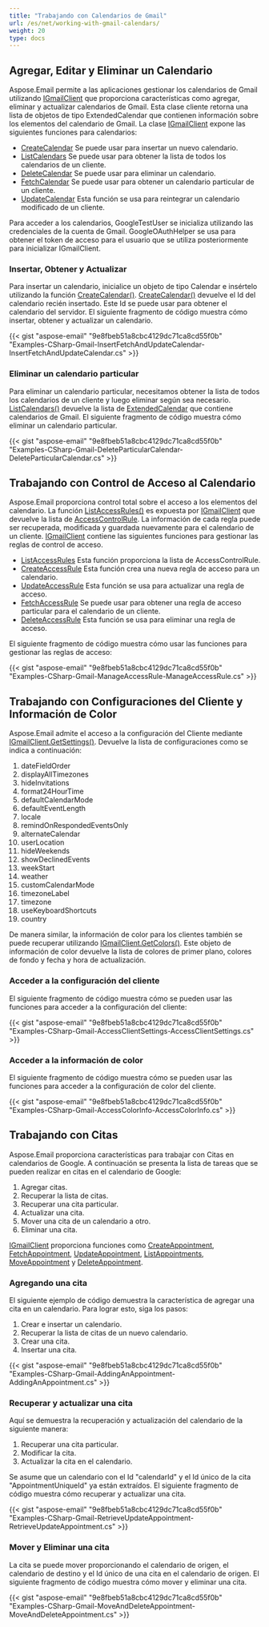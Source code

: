 ```yaml
---
title: "Trabajando con Calendarios de Gmail"
url: /es/net/working-with-gmail-calendars/
weight: 20
type: docs
---
```



## **Agregar, Editar y Eliminar un Calendario**

Aspose.Email permite a las aplicaciones gestionar los calendarios de Gmail utilizando [IGmailClient](https://reference.aspose.com/email/net/aspose.email.clients.google/igmailclient/) que proporciona características como agregar, eliminar y actualizar calendarios de Gmail. Esta clase cliente retorna una lista de objetos de tipo ExtendedCalendar que contienen información sobre los elementos del calendario de Gmail. La clase [IGmailClient](https://reference.aspose.com/email/net/aspose.email.clients.google/igmailclient/) expone las siguientes funciones para calendarios:

- [CreateCalendar](https://reference.aspose.com/email/net/aspose.email.clients.google/igmailclient/createcalendar/#createcalendar) 
  Se puede usar para insertar un nuevo calendario.
- [ListCalendars](https://reference.aspose.com/email/net/aspose.email.clients.google/igmailclient/listcalendars/)
  Se puede usar para obtener la lista de todos los calendarios de un cliente.
- [DeleteCalendar](https://reference.aspose.com/email/net/aspose.email.clients.google/igmailclient/deletecalendar/)
  Se puede usar para eliminar un calendario.
- [FetchCalendar](https://reference.aspose.com/email/net/aspose.email.clients.google/igmailclient/fetchcalendar/)
  Se puede usar para obtener un calendario particular de un cliente.
- [UpdateCalendar](https://reference.aspose.com/email/net/aspose.email.clients.google/igmailclient/updatecalendar/)
  Esta función se usa para reintegrar un calendario modificado de un cliente.

Para acceder a los calendarios, GoogleTestUser se inicializa utilizando las credenciales de la cuenta de Gmail. GoogleOAuthHelper se usa para obtener el token de acceso para el usuario que se utiliza posteriormente para inicializar IGmailClient.

### **Insertar, Obtener y Actualizar**

Para insertar un calendario, inicialice un objeto de tipo Calendar e insértelo utilizando la función [CreateCalendar()](https://reference.aspose.com/email/net/aspose.email.clients.google/igmailclient/createcalendar/#createcalendar). [CreateCalendar()](https://reference.aspose.com/email/net/aspose.email.clients.google/igmailclient/createcalendar/#createcalendar) devuelve el Id del calendario recién insertado. Este Id se puede usar para obtener el calendario del servidor. El siguiente fragmento de código muestra cómo insertar, obtener y actualizar un calendario.

{{< gist "aspose-email" "9e8fbeb51a8cbc4129dc71ca8cd55f0b" "Examples-CSharp-Gmail-InsertFetchAndUpdateCalendar-InsertFetchAndUpdateCalendar.cs" >}}

### **Eliminar un calendario particular**

Para eliminar un calendario particular, necesitamos obtener la lista de todos los calendarios de un cliente y luego eliminar según sea necesario. [ListCalendars()](https://reference.aspose.com/email/net/aspose.email.clients.google/igmailclient/listcalendars/#listcalendars) devuelve la lista de [ExtendedCalendar](https://reference.aspose.com/email/net/aspose.email.clients.google/extendedcalendar/) que contiene calendarios de Gmail. El siguiente fragmento de código muestra cómo eliminar un calendario particular.

{{< gist "aspose-email" "9e8fbeb51a8cbc4129dc71ca8cd55f0b" "Examples-CSharp-Gmail-DeleteParticularCalendar-DeleteParticularCalendar.cs" >}}

## **Trabajando con Control de Acceso al Calendario**

Aspose.Email proporciona control total sobre el acceso a los elementos del calendario. La función [ListAccessRules()](https://reference.aspose.com/email/net/aspose.email.clients.google/igmailclient/listaccessrules/) es expuesta por [IGmailClient](https://reference.aspose.com/email/net/aspose.email.clients.google/igmailclient/) que devuelve la lista de [AccessControlRule](https://reference.aspose.com/email/net/aspose.email.clients.google/accesscontrolrule/). La información de cada regla puede ser recuperada, modificada y guardada nuevamente para el calendario de un cliente. [IGmailClient](https://reference.aspose.com/email/net/aspose.email.clients.google/igmailclient/) contiene las siguientes funciones para gestionar las reglas de control de acceso.

- [ListAccessRules](https://reference.aspose.com/email/net/aspose.email.clients.google/igmailclient/listaccessrules/)
  Esta función proporciona la lista de AccessControlRule.
- [CreateAccessRule](https://reference.aspose.com/email/net/aspose.email.clients.google/igmailclient/createaccessrule/)
  Esta función crea una nueva regla de acceso para un calendario.
- [UpdateAccessRule](https://reference.aspose.com/email/net/aspose.email.clients.google/igmailclient/updateaccessrule/)
  Esta función se usa para actualizar una regla de acceso.
- [FetchAccessRule](https://reference.aspose.com/email/net/aspose.email.clients.google/igmailclient/fetchaccessrule/)
  Se puede usar para obtener una regla de acceso particular para el calendario de un cliente.
- [DeleteAccessRule](https://search.aspose.com/q/deleteaccessrule.html)
  Esta función se usa para eliminar una regla de acceso.

El siguiente fragmento de código muestra cómo usar las funciones para gestionar las reglas de acceso:

{{< gist "aspose-email" "9e8fbeb51a8cbc4129dc71ca8cd55f0b" "Examples-CSharp-Gmail-ManageAccessRule-ManageAccessRule.cs" >}}

## **Trabajando con Configuraciones del Cliente y Información de Color**

Aspose.Email admite el acceso a la configuración del Cliente mediante [IGmailClient.GetSettings()](https://reference.aspose.com/email/net/aspose.email.clients.google/igmailclient/getsettings/#igmailclientgetsettings-method). Devuelve la lista de configuraciones como se indica a continuación:

1. dateFieldOrder
1. displayAllTimezones
1. hideInvitations
1. format24HourTime
1. defaultCalendarMode
1. defaultEventLength
1. locale
1. remindOnRespondedEventsOnly
1. alternateCalendar
1. userLocation
1. hideWeekends
1. showDeclinedEvents
1. weekStart
1. weather
1. customCalendarMode
1. timezoneLabel
1. timezone
1. useKeyboardShortcuts
1. country

De manera similar, la información de color para los clientes también se puede recuperar utilizando [IGmailClient.GetColors()](https://reference.aspose.com/email/net/aspose.email.clients.google/igmailclient/getcolors/#igmailclientgetcolors-method). Este objeto de información de color devuelve la lista de colores de primer plano, colores de fondo y fecha y hora de actualización.

### **Acceder a la configuración del cliente**

El siguiente fragmento de código muestra cómo se pueden usar las funciones para acceder a la configuración del cliente:

{{< gist "aspose-email" "9e8fbeb51a8cbc4129dc71ca8cd55f0b" "Examples-CSharp-Gmail-AccessClientSettings-AccessClientSettings.cs" >}}

### **Acceder a la información de color**

El siguiente fragmento de código muestra cómo se pueden usar las funciones para acceder a la configuración de color del cliente.

{{< gist "aspose-email" "9e8fbeb51a8cbc4129dc71ca8cd55f0b" "Examples-CSharp-Gmail-AccessColorInfo-AccessColorInfo.cs" >}}

## **Trabajando con Citas**

Aspose.Email proporciona características para trabajar con Citas en calendarios de Google. A continuación se presenta la lista de tareas que se pueden realizar en citas en el calendario de Google:

1. Agregar citas.
1. Recuperar la lista de citas.
1. Recuperar una cita particular.
1. Actualizar una cita.
1. Mover una cita de un calendario a otro.
1. Eliminar una cita.

[IGmailClient](https://reference.aspose.com/email/net/aspose.email.clients.google/igmailclient/) proporciona funciones como [CreateAppointment](https://reference.aspose.com/email/net/aspose.email.clients.google/igmailclient/createappointment/#igmailclientcreateappointment-method), [FetchAppointment](https://reference.aspose.com/email/net/aspose.email.clients.google/igmailclient/fetchappointment/#igmailclientfetchappointment-method), [UpdateAppointment](https://reference.aspose.com/email/net/aspose.email.clients.google/igmailclient/updateappointment/#igmailclientupdateappointment-method), [ListAppointments](https://reference.aspose.com/email/net/aspose.email.clients.google/igmailclient/listappointments/#igmailclientlistappointments-method), [MoveAppointment](https://reference.aspose.com/email/net/aspose.email.clients.google/igmailclient/moveappointment/#moveappointment) y [DeleteAppointment](https://reference.aspose.com/email/net/aspose.email.clients.google/igmailclient/deleteappointment/#igmailclientdeleteappointment-method).

### **Agregando una cita**

El siguiente ejemplo de código demuestra la característica de agregar una cita en un calendario. Para lograr esto, siga los pasos:

1. Crear e insertar un calendario.
1. Recuperar la lista de citas de un nuevo calendario.
1. Crear una cita.
1. Insertar una cita.

{{< gist "aspose-email" "9e8fbeb51a8cbc4129dc71ca8cd55f0b" "Examples-CSharp-Gmail-AddingAnAppointment-AddingAnAppointment.cs" >}}

### **Recuperar y actualizar una cita**

Aquí se demuestra la recuperación y actualización del calendario de la siguiente manera:

1. Recuperar una cita particular.
1. Modificar la cita.
1. Actualizar la cita en el calendario.

Se asume que un calendario con el Id "calendarId" y el Id único de la cita "AppointmentUniqueId" ya están extraídos. El siguiente fragmento de código muestra cómo recuperar y actualizar una cita.

{{< gist "aspose-email" "9e8fbeb51a8cbc4129dc71ca8cd55f0b" "Examples-CSharp-Gmail-RetrieveUpdateAppointment-RetrieveUpdateAppointment.cs" >}}

### **Mover y Eliminar una cita**

La cita se puede mover proporcionando el calendario de origen, el calendario de destino y el Id único de una cita en el calendario de origen. El siguiente fragmento de código muestra cómo mover y eliminar una cita.

{{< gist "aspose-email" "9e8fbeb51a8cbc4129dc71ca8cd55f0b" "Examples-CSharp-Gmail-MoveAndDeleteAppointment-MoveAndDeleteAppointment.cs" >}}